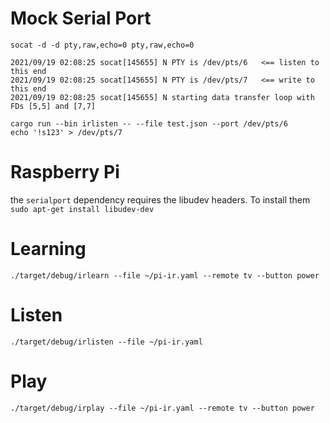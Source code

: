 # Mock Serial Port

```
socat -d -d pty,raw,echo=0 pty,raw,echo=0

2021/09/19 02:08:25 socat[145655] N PTY is /dev/pts/6   <== listen to this end
2021/09/19 02:08:25 socat[145655] N PTY is /dev/pts/7   <== write to this end
2021/09/19 02:08:25 socat[145655] N starting data transfer loop with FDs [5,5] and [7,7]

cargo run --bin irlisten -- --file test.json --port /dev/pts/6
echo '!s123' > /dev/pts/7
```

# Raspberry Pi

the `serialport` dependency requires the libudev headers. To install them `sudo apt-get install libudev-dev`

# Learning

```
./target/debug/irlearn --file ~/pi-ir.yaml --remote tv --button power
```

# Listen

```
./target/debug/irlisten --file ~/pi-ir.yaml
```

# Play

```
./target/debug/irplay --file ~/pi-ir.yaml --remote tv --button power
```
